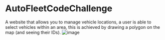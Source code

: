 # AutoFleetCodeChallenge
A website that allows you to   manage vehicle locations, a user is able to select vehicles within an area, this is achieved by drawing a polygon on the map (and seeing their IDs).
![image](https://user-images.githubusercontent.com/86965425/141113533-1a8a0412-0bf0-450e-977a-f3760f2d654e.png)
